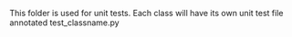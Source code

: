 This folder is used for unit tests. Each class will have its own unit test file annotated test_classname.py
